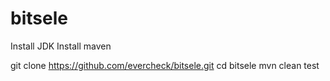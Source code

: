 # bitsele
Install JDK
Install maven

git clone https://github.com/evercheck/bitsele.git
cd bitsele
mvn clean test

